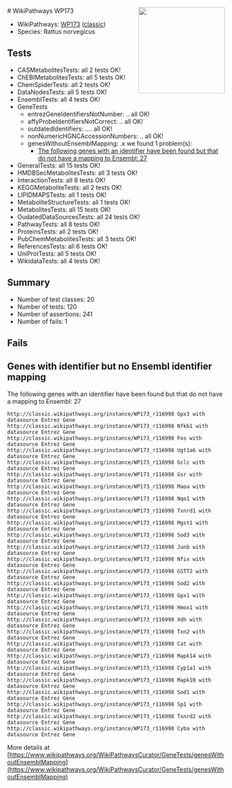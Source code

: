 <img style="float: right; width: 200px" src="https://upload.wikimedia.org/wikipedia/commons/thumb/8/83/Wplogo_with_text_500.png/640px-Wplogo_with_text_500.png" />
# WikiPathways WP173

* WikiPathways: [WP173](https://wikipathways.org/pathways/WP173) ([classic](https://classic.wikipathways.org/instance/WP173))
* Species: Rattus norvegicus
## Tests
* CASMetabolitesTests: all 2 tests OK!
* ChEBIMetabolitesTests: all 5 tests OK!
* ChemSpiderTests: all 2 tests OK!
* DataNodesTests: all 5 tests OK!
* EnsemblTests: all 4 tests OK!
* GeneTests
    * entrezGeneIdentifiersNotNumber: .. all OK!
    * affyProbeIdentifiersNotCorrect: .. all OK!
    * outdatedIdentifiers: .... all OK!
    * nonNumericHGNCAccessionNumbers: .. all OK!
    * genesWithoutEnsemblMapping: .x we found 1 problem(s):
        * [The following genes with an identifier have been found but that do not have a mapping to Ensembl: 27](#c4e54333)
* GeneralTests: all 15 tests OK!
* HMDBSecMetabolitesTests: all 3 tests OK!
* InteractionTests: all 8 tests OK!
* KEGGMetaboliteTests: all 2 tests OK!
* LIPIDMAPSTests: all 1 tests OK!
* MetaboliteStructureTests: all 1 tests OK!
* MetabolitesTests: all 15 tests OK!
* OudatedDataSourcesTests: all 24 tests OK!
* PathwayTests: all 8 tests OK!
* ProteinsTests: all 2 tests OK!
* PubChemMetabolitesTests: all 3 tests OK!
* ReferencesTests: all 6 tests OK!
* UniProtTests: all 5 tests OK!
* WikidataTests: all 4 tests OK!


## Summary

* Number of test classes: 20
* Number of tests: 120
* Number of assertions: 241
* Number of fails: 1

## Fails

<a name="c4e54333" />

## Genes with identifier but no Ensembl identifier mapping

The following genes with an identifier have been found but that do not have a mapping to Ensembl: 27
```
http://classic.wikipathways.org/instance/WP173_r116998 Gpx3 with datasource Entrez Gene
http://classic.wikipathways.org/instance/WP173_r116998 Nfkb1 with datasource Entrez Gene
http://classic.wikipathways.org/instance/WP173_r116998 Fos with datasource Entrez Gene
http://classic.wikipathways.org/instance/WP173_r116998 Ugt1a6 with datasource Entrez Gene
http://classic.wikipathways.org/instance/WP173_r116998 Gclc with datasource Entrez Gene
http://classic.wikipathways.org/instance/WP173_r116998 Gsr with datasource Entrez Gene
http://classic.wikipathways.org/instance/WP173_r116998 Maoa with datasource Entrez Gene
http://classic.wikipathways.org/instance/WP173_r116998 Nqo1 with datasource Entrez Gene
http://classic.wikipathways.org/instance/WP173_r116998 Txnrd1 with datasource Entrez Gene
http://classic.wikipathways.org/instance/WP173_r116998 Mgst1 with datasource Entrez Gene
http://classic.wikipathways.org/instance/WP173_r116998 Sod3 with datasource Entrez Gene
http://classic.wikipathways.org/instance/WP173_r116998 Junb with datasource Entrez Gene
http://classic.wikipathways.org/instance/WP173_r116998 Nfix with datasource Entrez Gene
http://classic.wikipathways.org/instance/WP173_r116998 GSTT2 with datasource Entrez Gene
http://classic.wikipathways.org/instance/WP173_r116998 Sod2 with datasource Entrez Gene
http://classic.wikipathways.org/instance/WP173_r116998 Gpx1 with datasource Entrez Gene
http://classic.wikipathways.org/instance/WP173_r116998 Hmox1 with datasource Entrez Gene
http://classic.wikipathways.org/instance/WP173_r116998 Xdh with datasource Entrez Gene
http://classic.wikipathways.org/instance/WP173_r116998 Txn2 with datasource Entrez Gene
http://classic.wikipathways.org/instance/WP173_r116998 Cat with datasource Entrez Gene
http://classic.wikipathways.org/instance/WP173_r116998 Mapk14 with datasource Entrez Gene
http://classic.wikipathways.org/instance/WP173_r116998 Cyp1a1 with datasource Entrez Gene
http://classic.wikipathways.org/instance/WP173_r116998 Mapk10 with datasource Entrez Gene
http://classic.wikipathways.org/instance/WP173_r116998 Sod1 with datasource Entrez Gene
http://classic.wikipathways.org/instance/WP173_r116998 Sp1 with datasource Entrez Gene
http://classic.wikipathways.org/instance/WP173_r116998 Txnrd2 with datasource Entrez Gene
http://classic.wikipathways.org/instance/WP173_r116998 Cyba with datasource Entrez Gene
```

More details at [https://www.wikipathways.org/WikiPathwaysCurator/GeneTests/genesWithoutEnsemblMapping](https://www.wikipathways.org/WikiPathwaysCurator/GeneTests/genesWithoutEnsemblMapping)

